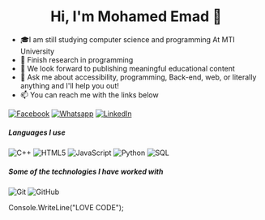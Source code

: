 <h1 align="center">Hi, I'm Mohamed Emad 👋</h1>
<p align="center">
  
- 🎓I am still studying computer science and programming At MTI University
- :test_tube: Finish research in programming 
- 💟 We look forward to publishing meaningful educational content
- :speech_balloon: Ask me about accessibility, programming, Back-end, web, or literally anything and I'll help you out!
- :mailbox: You can reach me with the links below

[![Facebook](https://img.shields.io/badge/-Facebook-3b5998?style=for-the-badge&logo=facebook&logoColor=white)](https://www.facebook.com/profile.php?id=100030132442513)
[![Whatsapp](https://img.shields.io/badge/-Whatsapp-075e54?style=for-the-badge&logo=Whatsapp&logoColor=white)](https://api.whatsapp.com/send/?phone=01143434613)
[![LinkedIn](https://img.shields.io/badge/-Linkedin-0077B5?style=for-the-badge&logo=linkedin&logoColor=white)](www.linkedin.com/in/mohamed-emad-19117127b)

##### Languages I use

![C++](https://img.shields.io/badge/-C++-000000?style=flat&logo=c%2B%2B)
![HTML5](https://img.shields.io/badge/-HTML5-000000?style=flat&logo=html5)
![JavaScript](https://img.shields.io/badge/-JavaScript-000000?style=flat&logo=javascript)
![Python](https://img.shields.io/badge/-Python-000000?style=flat&logo=python)
![SQL](https://img.shields.io/badge/-SQL-000000?style=flat&logo=postgresql)


##### Some of the technologies I have worked with

![Git](https://img.shields.io/badge/-Git-222222?style=flat&logo=git&logoColor=F05032)
![GitHub](https://img.shields.io/badge/-GitHub-222222?style=flat&logo=github&logoColor=181717)
 
 

 Console.WriteLine("LOVE CODE");

